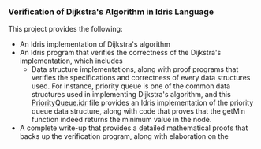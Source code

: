 ### Verification of Dijkstra's Algorithm in Idris Language

This project provides the following: 
- An Idris implementation of Dijkstra's algorithm
- An Idris program that verifies the correctness of the Dijkstra's implementation, which includes 
  - Data structure implementations, along with proof programs that verifies the specifications and correctness of every data structures used. For instance, priority queue is one of the common data structures used in implementing Dijkstra's algorithm, and this [PriorityQueue.idr](https://github.com/EileenFeng/Verifying-Dijkstras-Algorithm-in-Idris/blob/master/code/PriorityQueue.idr) file provides an Idris implementation of the priority queue data structure, along with code that proves that the getMin function indeed returns the minimum value in the node. 
- A complete write-up that provides a detailed mathematical proofs that backs up the verification program, along with elaboration on the 
